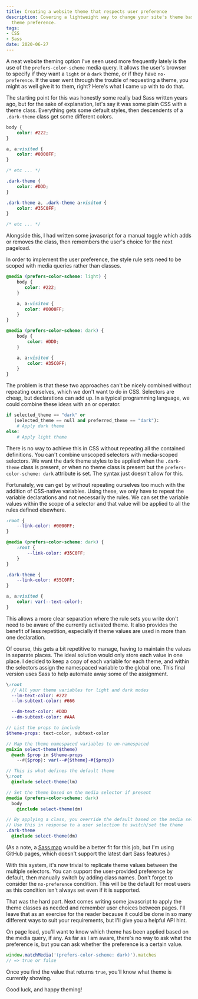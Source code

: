 ```yaml
---
title: Creating a website theme that respects user preference
description: Covering a lightweight way to change your site's theme based on the OS-provided
  theme preference.
tags:
- CSS
- Sass
date: 2020-06-27
---
```


A neat website theming option I've seen used more frequently lately is the use
of the `prefers-color-scheme` media query. It allows the user's browser to
specify if they want a `light` or a `dark` theme, or if they have
`no-preference`. If the user went through the trouble of requesting a theme, you
might as well give it to them, right? Here's what I came up with to do that.

The starting point for this was honestly some really bad Sass written years ago,
but for the sake of explanation, let's say it was some plain CSS with a theme
class. Everything gets some default styles, then descendents of a `.dark-theme`
class get some different colors.

```css
body {
    color: #222;
}

a, a:visited {
    color: #0000FF;
}

/* etc ... */

.dark-theme {
    color: #DDD;
}

.dark-theme a, .dark-theme a:visited {
    color: #35C0FF;
}

/* etc ... */
```

Alongside this, I had written some javascript for a manual toggle which adds or
removes the class, then remembers the user's choice for the next pageload.

In order to implement the user preference, the style rule sets need to be scoped
with media queries rather than classes.

```css
@media (prefers-color-scheme: light) {
    body {
       color: #222;
    }

    a, a:visited {
       color: #0000FF;
    }
}

@media (prefers-color-scheme: dark) {
    body {
        color: #DDD;
    }

    a, a:visited {
        color: #35C0FF;
    }
}
```

The problem is that these two approaches can't be nicely combined without
repeating ourselves, which we don't want to do in CSS. Selectors are cheap, but
declarations can add up. In a typical programming language, we could combine
these ideas with an or operator.

```python
if selected_theme == "dark" or
   (selected_theme == null and preferred_theme == "dark"):
    # Apply dark theme
else:
    # Apply light theme
```

There is no way to achieve this in CSS without repeating all the contained
definitions. You can't combine unscoped selectors with media-scoped selectors.
We want the dark theme styles to be applied when the `.dark-theme` class is
present, _or_ when no theme class is present but the `prefers-color-scheme:
dark` attribute is set. The syntax just doesn't allow for this.

Fortunately, we can get by without repeating ourselves too much with the
addition of CSS-native variables. Using these, we only have to repeat the
variable declarations and not necessarily the rules.  We can set the variable
values within the scope of a selector and that value will be applied to all the
rules defined elsewhere.

```css
:root {
    --link-color: #0000FF;
}

@media (prefers-color-scheme: dark) {
    :root {
        --link-color: #35C0FF;
    }
}

.dark-theme {
    --link-color: #35C0FF;
}

a, a:visited {
    color: var(--text-color);
}
```

This allows a more clear separation where the rule sets you write don't need to
be aware of the currently activated theme. It also provides the benefit of less
repetition, especially if theme values are used in more than one declaration.

Of course, this gets a bit repetitive to manage, having to maintain the values
in separate places. The ideal solution would only store each value in one place.
I decided to keep a copy of each variable for each theme, and within the
selectors assign the namespaced variable to the global one. This final version
uses Sass to help automate away some of the assignment.

```sass
\:root
  // All your theme variables for light and dark modes
  --lm-text-color: #222
  --lm-subtext-color: #666

  --dm-text-color: #DDD
  --dm-subtext-color: #AAA

// List the props to include
$theme-props: text-color, subtext-color

// Map the theme namespaced variables to un-namespaced
@mixin select-theme($theme)
  @each $prop in $theme-props
    --#{$prop}: var(--#{$theme}-#{$prop})

// This is what defines the default theme
\:root
  @include select-theme(lm)

// Set the theme based on the media selector if present
@media (prefers-color-scheme: dark)
  body
    @include select-theme(dm)

// By applying a class, you override the default based on the media selector
// Use this in response to a user selection to switch/set the theme
.dark-theme
  @include select-theme(dm)
```

(As a note, a [Sass map](https://sass-lang.com/documentation/values/maps) would
be a better fit for this job, but I'm using GitHub pages, which doesn't support
the latest dart Sass features.)

With this system, it's now trivial to replicate theme values between the
multiple selectors. You can support the user-provided preference by default,
then manually switch by adding class names. Don't forget to consider the
`no-preference` condition. This will be the default for most users as this
condition isn't always set even if it is supported.

That was the hard part. Next comes writing some javascript to apply the theme
classes as needed and remember user choices between pages. I'll leave that as an
exercise for the reader because it could be done in so many different ways to
suit your requirements, but I'll give you a helpful API hint.

On page load, you'll want to know which theme has been applied based on the
media query, if any. As far as I am aware, there's no way to ask what the
preference is, but you can ask whether the preference is a certain value.

```js
window.matchMedia('(prefers-color-scheme: dark)').matches
// => true or false
```

Once you find the value that returns `true`, you'll know what theme is currently
showing.

Good luck, and happy theming!
